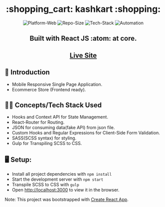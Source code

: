 <h1 align="center"> :shopping_cart: kashkart :shopping: </h1>

<p align="center">
	<img src="https://img.shields.io/badge/Platform-Web-brightgreen" alt="Platform-Web">
	<img src="https://img.shields.io/badge/Repo%20Size-5.4%20MB-blue" alt="Repo-Size">
    <img src="https://img.shields.io/badge/Tech%20Stack-React%20JS%2C%20React--Router%2C%20JSON%2C%20SCSS-red" alt="Tech-Stack">
    <img src="https://img.shields.io/badge/Automation%20Tool-Gulp-%23FF1493" alt="Automation">
</p>

<h2 align="center">Built with React JS :atom: at core.</h2>
<h2 align="center"><a href="https://kashkart.netlify.app/"> Live Site </a></h2>


## :bookmark_tabs: Introduction 
- Mobile Responsive Single Page Application.
- Ecommerce Store (Frontend ready).


## :technologist: Concepts/Tech Stack Used
- Hooks and Context API for State Management.
- React-Router for Routing.
- JSON for consuming data(fake API) from json file.
- Custom Hooks and Regular Expressions for Client-Side Form Validation.
- SASS(SCSS syntax) for styling.
- Gulp for Transpiling SCSS to CSS.

## :desktop_computer: Setup:
- Install all project dependencies with ```npm install```
- Start the development server with ```npm start```
- Transpile SCSS to CSS with ```gulp```
- Open [http://localhost:3000](http://localhost:3000) to view it in the browser.


Note: This project was bootstrapped with [Create React App](https://github.com/facebook/create-react-app).
